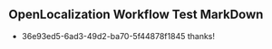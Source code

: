 ## OpenLocalization Workflow Test MarkDown
* 36e93ed5-6ad3-49d2-ba70-5f44878f1845 thanks!

<!--HONumber=Jul16_HO3-->


